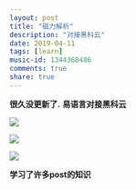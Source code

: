 ```yaml
---
layout: post
title: "磁力解析"
description: "对接黑科云"
date: 2019-04-11
tags: [learn]
music-id: 1344368486
comments: true
share: true
---
```


**很久没更新了.**
**易语言对接黑科云**

![](https://gitee.com/hkslover/blog_img/raw/master/Snipaste_2019-04-11_09-19-26.png)

![](https://gitee.com/hkslover/blog_img/raw/master/Snipaste_2019-04-11_09-19-44.png)

![](https://gitee.com/hkslover/blog_img/raw/master/Snipaste_2019-04-11_09-19-56.png)

**学习了许多post的知识**





